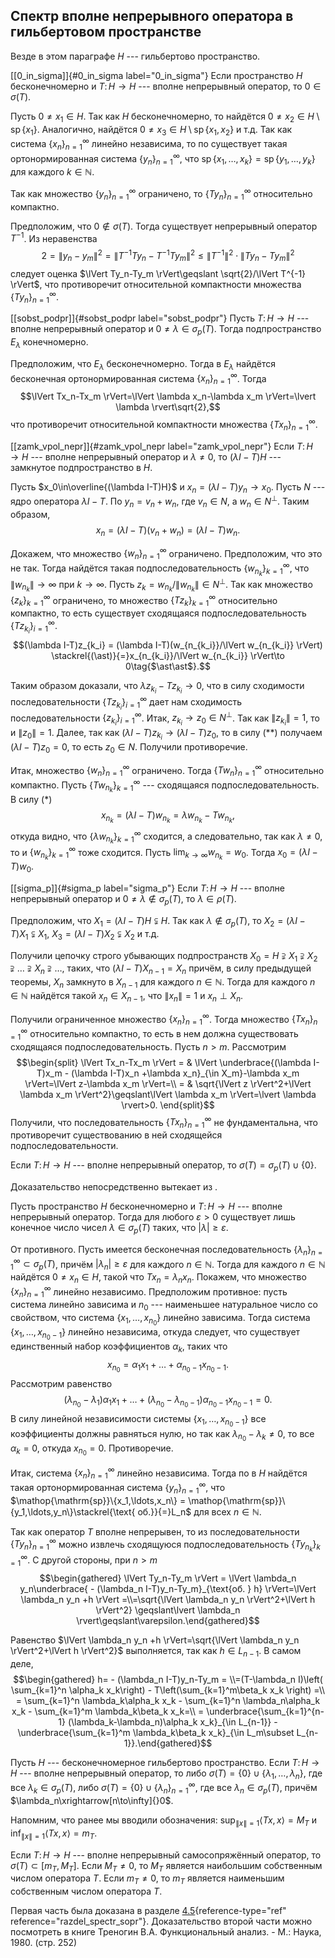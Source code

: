 

Спектр вполне непрерывного оператора в гильбертовом пространстве
----------------------------------------------------------------

Везде в этом параграфе $H$ --- гильбертово пространство.

[\[0\_in\_sigma\]]{#0_in_sigma label="0_in_sigma"} Если пространство $H$
бесконечномерно и $T\colon H\to H$ --- вполне непрерывный оператор, то
$0\in\sigma(T)$.

Пусть $0\ne x_1\in H$. Так как $H$ бесконечномерно, то найдётся
$0\ne x_2\in H\setminus\mathop{\mathrm{sp}}\{x_1\}$. Аналогично,
найдётся $0\ne x_3\in H\setminus\mathop{\mathrm{sp}}\{x_1,\, x_2\}$ и
т.д. Так как система $\{x_n\}_{n=1}^\infty$ линейно независима, то по
существует такая ортонормированная система $\{y_n\}_{n=1}^\infty$, что
$\mathop{\mathrm{sp}}\{x_1,\ldots,x_k\}=\mathop{\mathrm{sp}}\{y_1,\ldots,y_k\}$
для каждого $k\in\mathbb{N}$.

Так как множество $\{y_n\}_{n=1}^\infty$ ограничено, то
$\{Ty_n\}_{n=1}^\infty$ относительно компактно.

Предположим, что $0\notin\sigma(T)$. Тогда существует непрерывный
оператор $T^{-1}$. Из неравенства
$$2=\lVert y_n-y_m \rVert^2 = \lVert T^{-1}Ty_n-T^{-1}Ty_m \rVert^2\leqslant
\lVert T^{-1} \rVert^2\cdot\lVert Ty_n-Ty_m \rVert^2$$ следует оценка
$\lVert Ty_n-Ty_m \rVert\geqslant \sqrt{2}/\lVert T^{-1} \rVert$, что
противоречит относительной компактности множества
$\{Ty_n\}_{n=1}^\infty$.

[\[sobst\_podpr\]]{#sobst_podpr label="sobst_podpr"} Пусть
$T\colon H\to H$ --- вполне непрерывный оператор и
$0\ne\lambda\in\sigma_p(T)$. Тогда подпространство $E_\lambda$
конечномерно.

Предположим, что $E_\lambda$ бесконечномерно. Тогда в $E_\lambda$
найдётся бесконечная ортонормированная система $\{x_n\}_{n=1}^\infty$.
Тогда
$$\lVert Tx_n-Tx_m \rVert=\lVert \lambda x_n-\lambda x_m \rVert=\lvert \lambda \rvert\sqrt{2},$$
что противоречит относительной компактности множества
$\{Tx_n\}_{n=1}^\infty$.

[\[zamk\_vpol\_nepr\]]{#zamk_vpol_nepr label="zamk_vpol_nepr"} Если
$T\colon H\to H$ --- вполне непрерывный оператор и $\lambda\ne 0$, то
$(\lambda I-T)H$ --- замкнутое подпространство в $H$.

Пусть $x_0\in\overline{(\lambda I-T)H}$ и
$x_n = (\lambda I-T)y_n\to x_0$. Пусть $N$ --- ядро оператора
$\lambda I-T$. По $y_n=v_n+w_n$, где $v_n\in N$, а $w_n\in N^\perp$.
Таким образом,
$$x_n = (\lambda I-T)(v_n+w_n)=(\lambda I-T)w_n \tag{$\ast$}.$$

Докажем, что множество $\{w_n\}_{n=1}^\infty$ ограничено. Предположим,
что это не так. Тогда найдётся такая подпоследовательность
$\{w_{n_k}\}_{k=1}^\infty$, что $\lVert w_{n_k} \rVert\to\infty$ при
$k\to\infty$. Пусть $z_k=w_{n_k}/\lVert w_{n_k} \rVert\in N^\perp$. Так
как множество $\{z_k\}_{k=1}^\infty$ ограничено, то множество
$\{Tz_k\}_{k=1}^\infty$ относительно компактно, то есть существует
сходящаяся подпоследовательность $\{Tz_{k_i}\}_{i=1}^\infty$.
$$(\lambda I-T)z_{k_i} = (\lambda I-T)(w_{n_{k_i}}/\lVert w_{n_{k_i}} \rVert)
\stackrel{(\ast)}{=}x_{n_{k_i}}/\lVert w_{n_{k_i}} \rVert\to 0\tag{$\ast\ast$}.$$

Таким образом доказали, что $\lambda z_{k_i} - Tz_{k_i}\to 0$, что в
силу сходимости последовательности $\{Tz_{k_i}\}_{i=1}^\infty$ дает нам
сходимость последовательности $\{z_{k_i}\}_{i=1}^\infty$. Итак,
$z_{k_i}\to z_0\in N^\perp$. Так как $\lVert z_{k_i} \rVert = 1$, то и
$\lVert z_0 \rVert=1$. Далее, так как
$(\lambda I-T)z_{k_i}\to (\lambda I-T)z_0$, то в силу $(\ast\ast)$
получаем $(\lambda I-T)z_0 = 0$, то есть $z_0\in N$. Получили
противоречие.

Итак, множество $\{w_n\}_{n=1}^\infty$ ограничено. Тогда
$\{Tw_n\}_{n=1}^\infty$ относительно компактно. Пусть
$\{Tw_{n_k}\}_{k=1}^\infty$ --- сходящаяся подпоследовательность. В силу
$(\ast)$
$$x_{n_k} = (\lambda I-T)w_{n_k} = \lambda w_{n_k} - Tw_{n_k},$$ откуда
видно, что $\{\lambda w_{n_k}\}_{k=1}^\infty$ сходится, а следовательно,
так как $\lambda\ne 0$, то и $\{w_{n_k}\}_{k=1}^\infty$ тоже сходится.
Пусть $\lim_{k\to\infty}w_{n_k}=w_0$. Тогда $x_0 = (\lambda I-T)w_0$.

[\[sigma\_p\]]{#sigma_p label="sigma_p"} Если $T\colon H\to H$ ---
вполне непрерывный оператор и $0\ne\lambda\notin\sigma_p(T)$, то
$\lambda\in\rho(T)$.

Предположим, что $X_1=(\lambda I-T)H\subsetneqq H$. Так как
$\lambda\notin\sigma_p(T)$, то $X_2=(\lambda I-T)X_1\subsetneqq X_1$,
$X_3=(\lambda I-T)X_2\subsetneqq X_2$ и т.д.

Получили цепочку строго убывающих подпространств
$X_0=H\supsetneqq X_1\supsetneqq X_2\supsetneqq\ldots\supsetneqq X_n\supsetneqq\ldots$,
таких, что $(\lambda I-T)X_{n-1}=X_n$ причём, в силу предыдущей теоремы,
$X_n$ замкнуто в $X_{n-1}$ для каждого $n\in\mathbb{N}$. Тогда для
каждого $n\in\mathbb{N}$ найдётся такой $x_n\in X_{n-1}$, что
$\lVert x_n \rVert=1$ и $x_n\perp X_n$.

Получили ограниченное множество $\{x_n\}_{n=1}^\infty$. Тогда множество
$\{Tx_n\}_{n=1}^\infty$ относительно компактно, то есть в нем должна
существовать сходящаяся подпоследовательность. Пусть $n>m$. Рассмотрим
$$\begin{split}
\lVert Tx_n-Tx_m \rVert = & \lVert \underbrace{(\lambda I-T)x_m - (\lambda I-T)x_n +\lambda x_n}_{\in X_m}-\lambda x_m \rVert=\lVert z-\lambda x_m \rVert=\\
= & \sqrt{\lVert z \rVert^2+\lVert \lambda x_m \rVert^2}\geqslant\lVert \lambda x_m \rVert=\lvert \lambda \rvert>0.
\end{split}$$ Получили, что последовательность $\{Tx_n\}_{n=1}^\infty$
не фундаментальна, что противоречит существованию в ней сходящейся
подпоследовательности.

Если $T\colon H\to H$ --- вполне непрерывный оператор, то
$\sigma(T)=\sigma_p(T)\cup\{0\}$.

Доказательство непосредственно вытекает из .

Пусть пространство $H$ бесконечномерно и $T\colon H\to H$ --- вполне
непрерывный оператор. Тогда для любого $\varepsilon>0$ существует лишь
конечное число чисел $\lambda\in\sigma_p(T)$ таких, что
$\lvert \lambda \rvert\geqslant\varepsilon$.

От противного. Пусть имеется бесконечная последовательность
$\{\lambda_n\}_{n=1}^\infty\subset\sigma_p(T)$, причём
$\lvert \lambda_n \rvert\geqslant\varepsilon$ для каждого
$n\in\mathbb{N}$. Тогда для каждого $n\in\mathbb{N}$ найдётся
$0\ne x_n\in H$, такой что $Tx_n=\lambda_n x_n$. Покажем, что множество
$\{x_n\}_{n=1}^\infty$ линейно независимо. Предположим противное: пусть
система линейно зависима и $n_0$ --- наименьшее натуральное число со
свойством, что система $\{x_1,\ldots,x_{n_0}\}$ линейно зависима. Тогда
система $\{x_1,\ldots,x_{n_0-1}\}$ линейно независима, откуда следует,
что существует единcтвенный набор коэффициентов $\alpha_k$, таких что
$$x_{n_0}=\alpha_1x_1+\ldots+\alpha_{n_0-1}x_{n_0-1}.$$ Рассмотрим
равенство
$$(\lambda_{n_0}-\lambda_1)\alpha_1x_1+\ldots+(\lambda_{n_0}-\lambda_{n_0-1})\alpha_{n_0-1}x_{n_0-1}=0.$$
В силу линейной независимости системы $\{x_1,\ldots,x_{n_0-1}\}$ все
коэффициенты должны равняться нулю, но так как
$\lambda_{n_0}-\lambda_k\ne 0$, то все $\alpha_k=0$, откуда $x_{n_0}=0$.
Противоречие.

Итак, система $\{x_n\}_{n=1}^\infty$ линейно независима. Тогда по в $H$
найдётся такая ортонормированная система $\{y_n\}_{n=1}^\infty$, что
$\mathop{\mathrm{sp}}\{x_1,\ldots,x_n\} = \mathop{\mathrm{sp}}\{y_1,\ldots,y_n\}\stackrel{\text{ об.}}{=}L_n$
для всех $n\in\mathbb{N}$.

Так как оператор $T$ вполне непрерывен, то из последовательности
$\{Ty_n\}_{n=1}^\infty$ можно извлечь сходящуюся подпоследовательность
$\{Ty_{n_k}\}_{k=1}^\infty$. C другой стороны, при $n>m$
$$\begin{gathered}
\lVert Ty_n-Ty_m \rVert = \lVert \lambda_n y_n\underbrace{ - (\lambda_n I-T)y_n-Ty_m}_{\text{об. } h} \rVert=\lVert \lambda_n y_n +h \rVert
=\\=\sqrt{\lVert \lambda_n y_n \rVert^2+\lVert h \rVert^2}
\geqslant\lvert \lambda_n \rvert\geqslant\varepsilon.\end{gathered}$$

Равенство
$\lVert \lambda_n y_n +h \rVert=\sqrt{\lVert \lambda_n y_n \rVert^2+\lVert h \rVert^2}$
выполняется, так как $h\in L_{n-1}$. В самом деле, $$\begin{gathered}
h= - (\lambda_n I-T)y_n-Ty_m = \\=(T-\lambda_n I)\left( \sum_{k=1}^n \alpha_k x_k\right)  - T\left(\sum_{k=1}^m\beta_k x_k \right) =\\
= \sum_{k=1}^n \lambda_k\alpha_k x_k -
 \sum_{k=1}^n \lambda_n\alpha_k x_k - 
 \sum_{k=1}^m \lambda_k\beta_k x_k=\\
 = \underbrace{\sum_{k=1}^{n-1} (\lambda_k-\lambda_n)\alpha_k x_k}_{\in L_{n-1}} - 
 \underbrace{\sum_{k=1}^m \lambda_k\beta_k x_k}_{\in L_m\subset L_{n-1}}.\end{gathered}$$

Пусть $H$ --- бесконечномерное гильбертово пространство. Если
$T\colon H\to H$ --- вполне непрерывный оператор, то либо
$\sigma(T)=\{0\}\cup\{\lambda_1,\ldots , \lambda_n\}$, где все
$\lambda_k\in\sigma_p(T)$, либо
$\sigma(T)=\{0\}\cup\{\lambda_n\}_{n=1}^\infty$, где все
$\lambda_n\in\sigma_p(T)$, причём
$\lambda_n\xrightarrow[n\to\infty]{}0$.

Напомним, что ранее мы вводили обозначения:
$\sup_{\lVert x \rVert=1}\left\langle Tx, x\right\rangle  = M_T$ и
$\inf_{\lVert x \rVert=1}\left\langle Tx, x\right\rangle  = m_T$.

Если $T\colon H\to H$ --- вполне непрерывный самосопряжённый оператор,
то $\sigma(T)\subset [m_T,M_T]$. Если $M_T\ne 0$, то $M_T$ является
наибольшим собственным числом оператора $T$. Если $m_T\ne 0$, то $m_T$
является наименьшим собственным числом оператора $T$.

Первая часть была доказана в разделе
[4.5](#razdel_spectr_sopr){reference-type="ref"
reference="razdel_spectr_sopr"}. Доказательство второй части можно
посмотреть в книге Треногин В.А. Функциональный анализ. - М.: Наука,
1980. (стр. 252)
